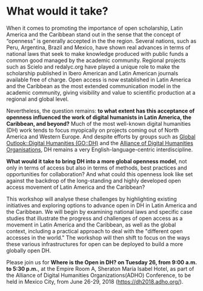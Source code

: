 # What would it take?

When it comes to promoting the importance of open scholarship, Latin America and the Caribbean stand out in the sense that the concept of “openness” is generally accepted in the the region. Several nations, such as Peru, Argentina, Brazil and Mexico, have shown real advances in terms of national laws that seek to make knowledge produced with public funds a common good managed by the academic community. Regional projects such as Scielo and redalyc.org have played a unique role to make the scholarship published in Ibero American and Latin American journals available free of charge. Open access is now established in Latin America and the Caribbean as the most extended communication model in the academic community, giving visibility and value to scientific production at a regional and global level. 

Nevertheless, the question remains:  **to what extent has this acceptance of openness influenced the work of digital humanists in Latin America, the Caribbean, and beyond?** Much of the most well-known digital humanities (DH) work tends to focus myopically on projects coming out of North America and Western Europe. And despite efforts by groups such as [Global Outlook::Digital Humanities (GO::DH)](http://www.globaloutlookdh.org/) and the [Alliance of Digital Humanities Organisations](https://adho.org/), DH remains a very English-language-centric interdiscipline. 

**What would it take to bring DH into a more global openness model**, not only in terms of access but also in terms of methods, best practices and opportunities for collaboration? And what could this openness look like set against the backdrop of the long-standing and highly developed open access movement of Latin America and the Caribbean?

This workshop will analyse these challenges by highlighting existing initiatives and exploring options to advance open in DH in Latin America and the Caribbean. We will begin by examining national laws and specific case studies that illustrate the progress and challenges of open access as a movement in Latin America and the Caribbean, as well as the global context, including a practical approach to deal with the "different open accesses in the world." The workshop will then shift to focus on the ways these various infrastructures for open can be deployed to build a more globally open DH. 

Please join us for **Where is the Open in DH? on Tuesday 26, from 9:00 a.m. to 5:30 p.m.**, at the Empire Room A, Sheraton María Isabel Hotel, as part of the Alliance of Digital Humanities Organizations(ADHO) Conference, to be held in Mexico City, from June 26-29, 2018 (https://dh2018.adho.org/).

